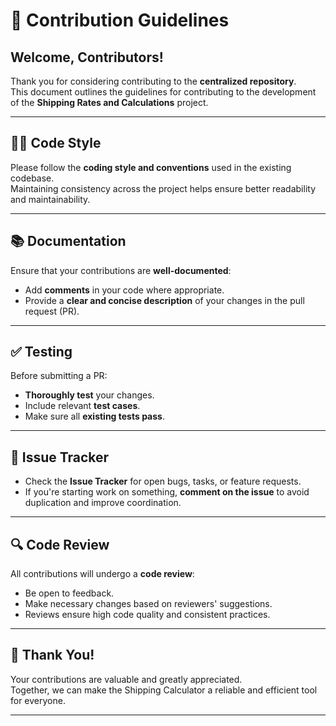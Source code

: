 # 🤝 Contribution Guidelines

## Welcome, Contributors!

Thank you for considering contributing to the **centralized repository**.  
This document outlines the guidelines for contributing to the development of the **Shipping Rates and Calculations** project.

---

## 🧑‍💻 Code Style

Please follow the **coding style and conventions** used in the existing codebase.  
Maintaining consistency across the project helps ensure better readability and maintainability.

---

## 📚 Documentation

Ensure that your contributions are **well-documented**:
- Add **comments** in your code where appropriate.
- Provide a **clear and concise description** of your changes in the pull request (PR).

---

## ✅ Testing

Before submitting a PR:
- **Thoroughly test** your changes.
- Include relevant **test cases**.
- Make sure all **existing tests pass**.

---

## 📂 Issue Tracker

- Check the **Issue Tracker** for open bugs, tasks, or feature requests.
- If you're starting work on something, **comment on the issue** to avoid duplication and improve coordination.

---

## 🔍 Code Review

All contributions will undergo a **code review**:
- Be open to feedback.
- Make necessary changes based on reviewers' suggestions.
- Reviews ensure high code quality and consistent practices.

---

## 🙏 Thank You!

Your contributions are valuable and greatly appreciated.  
Together, we can make the Shipping Calculator a reliable and efficient tool for everyone.

---

